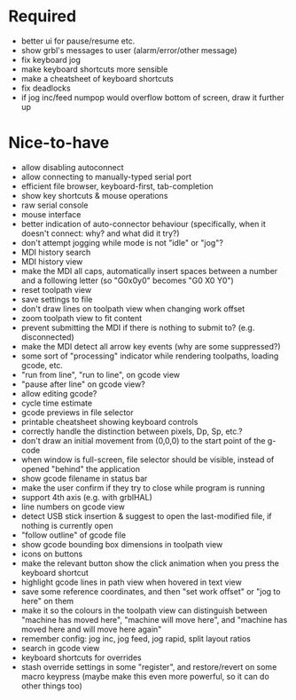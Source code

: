 # Required

 * better ui for pause/resume etc.
 * show grbl's messages to user (alarm/error/other message)
 * fix keyboard jog
 * make keyboard shortcuts more sensible
 * make a cheatsheet of keyboard shortcuts
 * fix deadlocks
 * if jog inc/feed numpop would overflow bottom of screen, draw it further up

# Nice-to-have

 * allow disabling autoconnect
 * allow connecting to manually-typed serial port
 * efficient file browser, keyboard-first, tab-completion
 * show key shortcuts & mouse operations
 * raw serial console
 * mouse interface
 * better indication of auto-connector behaviour (specifically, when it doesn't connect: why? and what did it try?)
 * don't attempt jogging while mode is not "idle" or "jog"?
 * MDI history search
 * MDI history view
 * make the MDI all caps, automatically insert spaces between a number and a following letter (so "G0x0y0" becomes "G0 X0 Y0")
 * reset toolpath view
 * save settings to file
 * don't draw lines on toolpath view when changing work offset
 * zoom toolpath view to fit content
 * prevent submitting the MDI if there is nothing to submit to? (e.g. disconnected)
 * make the MDI detect all arrow key events (why are some suppressed?)
 * some sort of "processing" indicator while rendering toolpaths, loading gcode, etc.
 * "run from line", "run to line", on gcode view
 * "pause after line" on gcode view?
 * allow editing gcode?
 * cycle time estimate
 * gcode previews in file selector
 * printable cheatsheet showing keyboard controls
 * correctly handle the distinction between pixels, Dp, Sp, etc.?
 * don't draw an initial movement from (0,0,0) to the start point of the g-code
 * when window is full-screen, file selector should be visible, instead of opened "behind" the application
 * show gcode filename in status bar
 * make the user confirm if they try to close while program is running
 * support 4th axis (e.g. with grblHAL)
 * line numbers on gcode view
 * detect USB stick insertion & suggest to open the last-modified file, if nothing is currently open
 * "follow outline" of gcode file
 * show gcode bounding box dimensions in toolpath view
 * icons on buttons
 * make the relevant button show the click animation when you press the keyboard shortcut
 * highlight gcode lines in path view when hovered in text view
 * save some reference coordinates, and then "set work offset" or "jog to here" on them
 * make it so the colours in the toolpath view can distinguish between "machine has moved here", "machine will move here", and "machine has moved here and will move here again"
 * remember config: jog inc, jog feed, jog rapid, split layout ratios
 * search in gcode view
 * keyboard shortcuts for overrides
 * stash override settings in some "register", and restore/revert on some macro keypress (maybe make this even more powerful, so it can do other things too)
